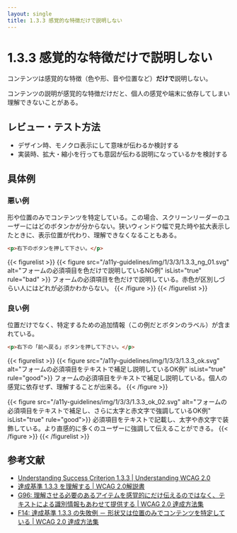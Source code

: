 ```yaml
---
layout: single
title: 1.3.3 感覚的な特徴だけで説明しない
---
```


# 1.3.3 感覚的な特徴だけで説明しない

コンテンツは感覚的な特徴（色や形、音や位置など）**だけで**説明しない。

コンテンツの説明が感覚的な特徴だけだと、個人の感覚や端末に依存してしまい理解できないことがある。

## レビュー・テスト方法

- デザイン時、モノクロ表示にして意味が伝わるか検討する
- 実装時、拡大・縮小を行っても意図が伝わる説明になっているかを検討する

## 具体例

### 悪い例

形や位置のみでコンテンツを特定している。この場合、スクリーンリーダーのユーザーにはどのボタンかが分からない。狭いウィンドウ幅で見た時や拡大表示したときに、表示位置が代わり、理解できなくなることもある。

```html
<p>右下のボタンを押して下さい。</p>
```

{{< figurelist >}}
  {{< figure
    src="/a11y-guidelines/img/1/3/3/1.3.3_ng_01.svg"
    alt="フォームの必須項目を色だけで説明しているNG例"
    isList="true"
    rule="bad" >}}
    フォームの必須項目を色だけで説明している。赤色が区別しづらい人にはどれが必須かわからない。
  {{< /figure >}}
{{< /figurelist >}}

### 良い例

位置だけでなく、特定するための追加情報（この例だとボタンのラベル）が含まれている。

```html
<p>右下の「前へ戻る」ボタンを押して下さい。</p>
```

{{< figurelist >}}
  {{< figure
    src="/a11y-guidelines/img/1/3/3/1.3.3_ok.svg"
    alt="フォームの必須項目をテキストで補足し説明しているOK例"
    isList="true"
    rule="good">}}
    フォームの必須項目をテキストで補足し説明している。個人の感覚に依存せず、理解することが出来る。
  {{< /figure >}}

  {{< figure
    src="/a11y-guidelines/img/1/3/3/1.3.3_ok_02.svg"
    alt="フォームの必須項目をテキストで補足し、さらに太字と赤文字で強調しているOK例"
    isList="true"
    rule="good">}}
    必須項目をテキストで記載し、太字や赤文字で装飾している。より直感的に多くのユーザーに強調して伝えることができる。
  {{< /figure >}}
{{< /figurelist >}}

## 参考文献

- [Understanding Success Criterion 1.3.3 | Understanding WCAG 2.0](https://www.w3.org/TR/UNDERSTANDING-WCAG20/content-structure-separation-understanding.html)
- [達成基準 1.3.3 を理解する | WCAG 2.0解説書](https://waic.jp/docs/UNDERSTANDING-WCAG20/content-structure-separation-understanding.html)
- [G96: 理解させる必要のあるアイテムを感覚的にだけ伝えるのではなく、テキストによる識別情報もあわせて提供する | WCAG 2.0 達成方法集](https://waic.jp/docs/WCAG-TECHS/G96.html)
- [F14: 達成基準 1.3.3 の失敗例 － 形状又は位置のみでコンテンツを特定している | WCAG 2.0 達成方法集](https://waic.jp/docs/WCAG-TECHS/F14.html)
